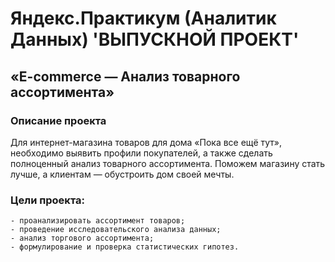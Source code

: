 # Яндекс.Практикум (Аналитик Данных) 'ВЫПУСКНОЙ ПРОЕКТ'

## «E-commerce — Анализ товарного ассортимента»
### Описание проекта

Для интернет-магазина товаров для дома «Пока все ещё тут», необходимо выявить профили покупателей, а также сделать полноценный анализ товарного ассортимента. Поможем магазину стать лучше, а клиентам — обустроить дом своей мечты.

### Цели проекта: 

    - проанализировать ассортимент товаров;
    - проведение исследовательского анализа данных;
    - анализ торгового ассортимента;
    - формулирование и проверка статистических гипотез.


